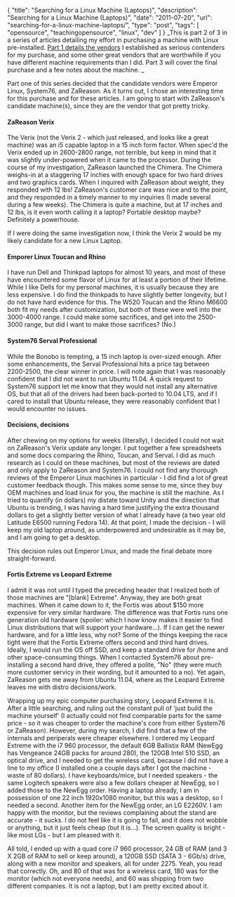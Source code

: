 {
  "title": "Searching for a Linux Machine (Laptops)",
  "description": "Searching for a Linux Machine (Laptops)",
  "date": "2011-07-20",
  "url": "searching-for-a-linux-machine-laptops/",
  "type": "post",
  "tags": [
    "opensource",
    "teachingopensource",
    "linux",
    "dev"
  ]
}
_This is part 2 of 3 in a series of articles detailing my effort in purchasing a machine with Linux pre-installed.  [Part 1 details the vendors](http://imperialwicket.com/searching-for-a-linux-machine-vendors) I established as serious contenders for my purchase, and some other great vendors that are worthwhile if you have different machine requirements than I did.  Part 3 will cover the final purchase and a few notes about the machine. _

Part one of this series decided that the candidate vendors were Emperor Linux, System76, and ZaReason.  As it turns out, I chose an interesting time for this purchase and for these articles.  I am going to start with ZaReason's candidate machine(s), since they are the vendor that got pretty tricky.  

#### ZaReason Verix

The Verix (not the Verix 2 - which just released, and looks like a great machine) was an i5 capable laptop in a 15 inch form factor.  When spec'd the Verix ended up in 2600-2800 range, not terrible, but keep in mind that it was slightly under-powered when it came to the processor.  During the course of my investigation, ZaReason launched the Chimera.  The Chimera weighs-in at a staggering 17 inches with enough space for two hard drives and two graphics cards.  When I inquired with ZaReason about weight, they responded with 12 lbs!  ZaReason's customer care was nice and to the point, and they responded in a timely manner to my inquiries (I made several during a few weeks).  The Chimera is quite a machine, but at 17 inches and 12 lbs, is it even worth calling it a laptop?  Portable desktop maybe?  Definitely a powerhouse.

If I were doing the same investigation now, I think the Verix 2 would be my likely candidate for a new Linux Laptop.

#### Emporer Linux Toucan and Rhino

I have run Dell and Thinkpad laptops for almost 10 years, and most of these have encountered some flavor of Linux for at least a portion of their lifetime.  While I like Dells for my personal machines, it is usually because they are less expensive.  I do find the thinkpads to have slightly better longevity, but I do not have hard evidence for this.  The W520 Toucan and the Rhino M6600 both fit my needs after customization, but both of these were well into the 3000-4000 range.  I could make some sacrifices, and get into the 2500-3000 range, but did I want to make those sacrifices?  (No.)

#### System76 Serval Professional

While the Bonobo is tempting, a 15 inch laptop is over-sized enough.  After some enhancements, the Serval Professional hits a price tag between 2200-2500, the clear winner in price.  I will note again that I was reasonably confident that I did not want to run Ubuntu 11.04\.  A quick request to System76 support let me know that they would not install any alternative OS, but that all of the drivers had been back-ported to 10.04 LTS, and if I cared to install that Ubuntu release, they were reasonably confident that I would encounter no issues.  

#### Decisions, decisions

After chewing on my options for weeks (literally), I decided I could not wait on ZaReason's Verix update any longer.  I put together a few spreadsheets and some docs comparing the Rhino, Toucan, and Serval.  I did as much research as I could on these machines, but most of the reviews are dated and only apply to ZaReason and System76\.  I could not find any thorough reviews of the Emperor Linux machines in particular - I did find a lot of great customer feedback though.  This makes some sense to me, since they buy OEM machines and load linux for you, the machine is still the machine.  As I tried to quantify (in dollars) my distate toward Unity and the direction that Ubuntu is trending, I was having a hard time justifying the extra thousand dollars to get a slightly better version of what I already have (a two year old Latitude E6500 running Fedora 14).  At that point, I made the decision - I will keep my old laptop around, as underpowered and undesirable as it may be, and I am going to get a desktop.  

This decision rules out Emperor Linux, and made the final debate more straight-forward.

#### Fortis Extreme vs Leopard Extreme

I admit it was not until I typed the preceding header that I realized both of those machines are "[blank] Extreme".  Anyway, they are both great machines.  When it came down to it, the Fortis was about $150 more expensive for very similar hardware.  The difference was that Fortis runs one generation old hardware (spoiler: which I now know makes it easier to find Linux distributions that will support your hardware...).  If I can get the newer hardware, and for a little less, why not?  Some of the things keeping the race tight were that the Fortis Extreme offers second and third hard drives.  Ideally, I would run the OS off SSD, and keep a standard drive for /home and other space-consuming things.  When I contacted System76 about pre-installing a second hard drive, they offered a polite, "No" (they were much more customer servicy in their wording, but it amounted to a no).  Yet again, ZaReason gets me away from Ubuntu 11.04, where as the Leopard Extreme leaves me with distro decisions/work.

Wrapping up my epic computer purchasing story, Leopard Extreme it is.  After a little searching, and ruling out the constant pull of 'just build the machine yourself' (I actually could not find comparable parts for the same price - so it was cheaper to order the machine's core from either System76 or ZaReason).  However, during my search, I did find that a few of the internals and periperals were cheaper elsewhere.  I ordered my Leopard Extreme with the i7 960 processor, the default 6GB Ballistix RAM (NewEgg has Vengeance 24GB packs for around 280), the 120GB Intel 510 SSD, an optical drive, and I needed to get the wireless card, because I did not have a line to my office (I installed one a couple days after I got the machine - waste of 80 dollars).  I have keyboards/mice, but I needed speakers - the same Logitech speakers were also a few dollars cheaper at NewEgg, so I added those to the NewEgg order.  Having a laptop already, I am in possession of one 22 inch 1920x1080 monitor, but this was a desktop, so I needed a second.  Another item for the NewEgg order, an LG E2260V.  I am happy with the monitor, but the reviews complaining about the stand are accurate - it sucks.  I do not feel like it is going to fail, and it does not wobble or anything, but it just feels cheap (but it is...).  The screen quality is bright - like most LGs - but I am pleased with it.

All told, I ended up with a quad core i7 960 processor, 24 GB of RAM (and 3 X 2GB of RAM to sell or keep around), a 120GB SSD (SATA 3 - 6Gb/s) drive, along with a new monitor and speakers, all for under 2275\.  Yeah, you read that correctly.  Oh, and 80 of that was for a wireless card, 180 was for the monitor (which not everyone needs), and 60 was shipping from two different companies.  It is not a laptop, but I am pretty excited about it.
